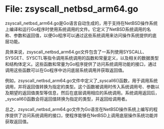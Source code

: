 # File: zsyscall_netbsd_arm64.go

zsyscall_netbsd_arm64.go是Go语言自动生成的，用于支持在NetBSD操作系统上编译和运行Go程序时使用系统调用的文件。它定义了NetBSD系统调用的名称、参数和返回值，以便Go程序可以通过这些系统调用来访问操作系统提供的底层功能。

具体来说，zsyscall_netbsd_arm64.go文件包含了一系列使用SYSCALL、SYSGET、SYSCTL等指令调用系统调用的函数和常量定义，以及相关的数据类型和结构体定义。这些函数和常量为Go程序提供了访问系统调用功能的接口，通过调用这些函数可以在Go程序中访问底层系统调用并获取返回值。

例如，zsyscall_netbsd_arm64.go文件中定义了_syscall6()函数，用于调用系统调用，并将返回值转换为指定的类型。这个函数被调用时传入系统调用号、参数以及期望的返回值类型等信息，然后在底层调用相应的系统调用。系统调用返回后，_syscall6()函数会将返回值转换为指定的类型，并返回给调用者。

总之，zsyscall_netbsd_arm64.go文件为Go语言在NetBSD操作系统上编写的程序提供了访问系统调用的接口，使程序能够在NetBSD上调用底层操作系统功能并获取返回值。


